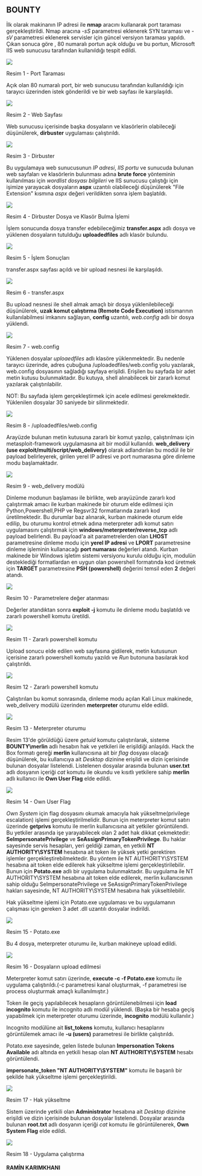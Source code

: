 ## BOUNTY
İlk olarak makinanın IP adresi ile **nmap** aracını kullanarak port taraması gerçekleştirildi. Nmap aracına *-sS* parametresi eklenerek SYN taraması ve *-sV* parametresi eklenerek servisler için güncel versiyon taraması yapıldı. Çıkan sonuca göre , 80 numaralı portun açık olduğu ve bu portun, Microsoft IIS web sunucusu tarafından kullanıldığı tespit edildi.

![](images/1.png)

Resim 1 - Port Taraması

Açık olan 80 numaralı port, bir web sunucusu tarafından kullanıldığı için tarayıcı üzerinden istek gönderildi ve bir web sayfası ile karşılaşıldı.

![](images/2.png)

Resim 2 - Web Sayfası

Web sunucusu içerisinde başka dosyaların ve klasörlerin olabileceği düşünülerek, **dirbuster** uygulaması çalıştırıldı.

![](images/3.png)

Resim 3 - Dirbuster

 Bu uygulamaya web sunucusunun *IP adresi*, *IIS portu* ve sunucuda bulunan web sayfaları ve klasörlerin bulunması adına **brute force** yönteminin kullanılması için *wordlist dosyası bilgileri* ve IIS sunucusu çalıştığı için işimize yarayacak dosyaların **aspx** uzantılı olabileceği düşünülerek "File Extension" kısmına *aspx* değeri verildikten sonra işlem başlatıldı.

![](images/4.png)

Resim 4 - Dirbuster Dosya ve Klasör Bulma İşlemi

İşlem sonucunda dosya transfer edebileceğimiz **transfer.aspx** adlı dosya ve yüklenen dosyaların tutulduğu **uploadedfiles** adlı klasör bulundu.

![](images/5.png)

Resim 5 - İşlem Sonuçları

transfer.aspx sayfası açıldı ve bir upload nesnesi ile karşılaşıldı.

![](images/6.png)

Resim 6 - transfer.aspx

Bu upload nesnesi ile shell almak amaçlı bir dosya yüklenilebileceği düşünülerek, **uzak komut çalıştırma (Remote Code Execution)** istismarının kullanılabilmesi imkanını sağlayan, **config** uzantılı, *web.config* adlı bir dosya yüklendi.

![](images/7.png)

Resim 7 - web.config

Yüklenen dosyalar *uploaedfiles* adlı klasöre yüklenmektedir. Bu nedenle tarayıcı üzerinde, adres çubuğuna /uploadedfiles/web.config yolu yazılarak, web.config dosyasının sağladığı sayfaya erişildi. Erişilen bu sayfada bir adet metin kutusu bulunmaktadır. Bu kutuya, shell alınabilecek bir zararlı komut yazılarak çalıştırılabilir.

NOT: Bu sayfada işlem gerçekleştirmek için acele edilmesi gerekmektedir. Yüklenilen dosyalar 30 saniyede bir silinmektedir.

![](images/8.png)

Resim 8 - /uploadedfiles/web.config

Arayüzde bulunan metin kutusuna zararlı bir komut yazılıp, çalıştırılması için metasploit-framework uygulamasına ait bir modül kullanıldı. **web_delivery (use exploit/multi/script/web_delivery)** olarak adlandırılan bu modül ile bir payload belirleyerek, girilen yerel IP adresi ve port numarasına göre dinleme modu başlamaktadır.

![](images/9.png)

Resim 9 - web_delivery modülü

Dinleme modunun başlaması ile birlikte, web arayüzünde zararlı kod çalıştırmak amacı ile kurban makinede bir oturum elde edilmesi için Python,Powershell,PHP ve Regsvr32 formatlarında zararlı kod üretilmektedir. Bu durumlar baz alınarak, kurban makinede oturum elde edilip, bu oturumu kontrol etmek adına meterpreter adlı komut satırı uygulamasını çalıştırmak için **windows/meterpreter/reverse_tcp** adlı payload belirlendi. Bu payload'a ait parametrelerden olan **LHOST** parametresine dinleme modu için **yerel IP adresi** ve **LPORT** parametresine dinleme işleminin kullanacağı **port numarası** değerleri atandı. Kurban makinede bir Windows işletim sistemi versiyonu kurulu olduğu için, modulün desteklediği formatlardan en uygun olan powershell formatında kod üretmek için **TARGET** parametresine **PSH (powershell)** değerini temsil eden **2** değeri atandı.

![](images/10.png)

Resim 10 - Parametrelere değer atanması

Değerler atandıktan sonra **exploit -j** komutu ile dinleme modu başlatıldı ve zararlı powershell komutu üretildi.

![](images/11.png)

Resim 11 - Zararlı powershell komutu

Upload sonucu elde edilen web sayfasına gidilerek, metin kutusunun içerisine zararlı powershell komutu yazıldı ve *Run* butonuna basılarak kod çalıştırıldı.

![](images/12.png)

Resim 12 - Zararlı powershell komutu

Çalıştırılan bu komut sonrasında, dinleme modu açılan Kali Linux makinede, web_delivery modülü üzerinden **meterpreter** oturumu elde edildi.

![](images/13.png)

Resim 13 - Meterpreter oturumu

Resim 13'de görüldüğü üzere *getuid* komutu çalıştırılarak, sisteme **BOUNTY\merlin** adlı hesabın hak ve yetkileri ile erişildiği anlaşıldı. Hack the Box formatı gereği **merlin** kullanıcısına ait bir *flag* dosyası olacağı düşünülerek, bu kullanıcıya ait *Desktop* dizinine erişildi ve dizin içerisinde bulunan dosyalar listelendi. Listelenen dosyalar arasında bulunan **user.txt** adlı dosyanın içeriği *cat* komutu ile okundu ve kısıtlı yetkilere sahip **merlin** adlı kullanıcı ile **Own User Flag** elde edildi.

![](images/14.png)

Resim 14 - Own User Flag

*Own System* için flag dosyasını okumak amacıyla hak yükseltme(privilege escalation) işlemi gerçekleştirilmelidir. Bunun için meterpreter komut satırı üzerinde **getprivs** komutu ile merlin kullanıcısına ait yetkiler görüntülendi. Bu yetkiler arasında işe yarayabilecek olan 2 adet hak dikkat çekmektedir: **SeImpersonatePrivilege** ve **SeAssignPrimaryTokenPrivilege**. Bu haklar sayesinde servis hesapları, yeri geldiği zaman, en yetkili **NT AUTHORITY\SYSTEM** hesabına ait token ile yüksek yetki gerektiren işlemler gerçekleştirebilmektedir. Bu yöntem ile NT AUTHORITY\SYSTEM hesabına ait token elde edilerek hak yükseltme işlemi gerçekleştirilebilir. Bunun için **Potato.exe** adlı bir uygulama bulunmaktadır. Bu uygulama ile NT AUTHORITY\SYSTEM hesabına ait token elde edilerek, merlin kullanıcısının sahip olduğu SeImpersonatePrivilege ve SeAssignPrimaryTokenPrivilege hakları sayesinde, NT AUTHORITY\SYSTEM hesabına hak yükseltilebilir.

Hak yükseltme işlemi için Potato.exe uygulaması ve bu uygulamanın çalışması için gereken 3 adet .dll uzantılı dosyalar indirildi.

![](images/15.png)

Resim 15 - Potato.exe

Bu 4 dosya, meterpreter oturumu ile, kurban makineye upload edildi.

![](images/16.png)

Resim 16 - Dosyaların upload edilmesi

Meterpreter komut satırı üzerinde, **execute -c -f Potato.exe** komutu ile uygulama çalıştırıldı.(-c parametresi kanal oluşturmak, -f parametresi ise process oluşturmak amaçlı kullanılmıştır.)

Token ile geçiş yapılabilecek hesapların görüntülenebilmesi için **load incognito** komutu ile incognito adlı modül yüklendi. (Başka bir hesaba geçiş yapabilmek için meterpreter oturumu üzerinde, **incognito** modülü kullanılır.)

Incognito modülüne ait **list_tokens** komutu, kullanıcı hesaplarını görüntülemek amacı ile **-u (users)** parametresi ile birlikte çalıştırıldı.

Potato.exe sayesinde, gelen listede bulunan **Impersonation Tokens Available** adı altında en yetkili hesap olan **NT AUTHORITY\SYSTEM** hesabı görüntülendi.

**impersonate_token "NT AUTHORITY\SYSTEM"** komutu ile başarılı bir şekilde hak yükseltme işlemi gerçekleştirildi.

![](images/17.png)

Resim 17 - Hak yükseltme

Sistem üzerinde yetkili olan **Administrator** hesabına ait *Desktop* dizinine erişildi ve dizin içerisinde bulunan dosyalar listelendi. Dosyalar arasında bulunan **root.txt** adlı dosyanın içeriği *cat* komutu ile görüntülenerek, **Own System Flag** elde edildi.

![](images/18.png)

Resim 18 - Uygulama çalıştırma

#### RAMİN KARIMKHANI
